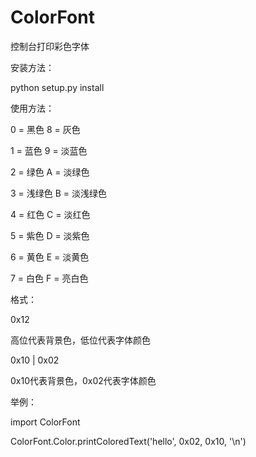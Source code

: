 # ColorFont

控制台打印彩色字体

安装方法：

python setup.py install

使用方法：

0 = 黑色       8 = 灰色

1 = 蓝色       9 = 淡蓝色

2 = 绿色       A = 淡绿色

3 = 浅绿色     B = 淡浅绿色

4 = 红色       C = 淡红色

5 = 紫色       D = 淡紫色

6 = 黄色       E = 淡黄色

7 = 白色       F = 亮白色


格式：

0x12

高位代表背景色，低位代表字体颜色


0x10 | 0x02

0x10代表背景色，0x02代表字体颜色

举例：

import ColorFont

ColorFont.Color.printColoredText('hello', 0x02, 0x10, '\n')
